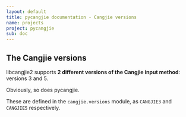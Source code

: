 ```yaml
---
layout: default
title: pycangjie documentation - Cangjie versions
name: projects
project: pycangjie
sub: doc
---
```


## The Cangjie versions

libcangjie2 supports **2 different versions of the Cangjie input method**:
versions 3 and 5.

Obviously, so does pycangjie.

These are defined in the `cangjie.versions` module, as `CANGJIE3` and
`CANGJIE5` respectively.
